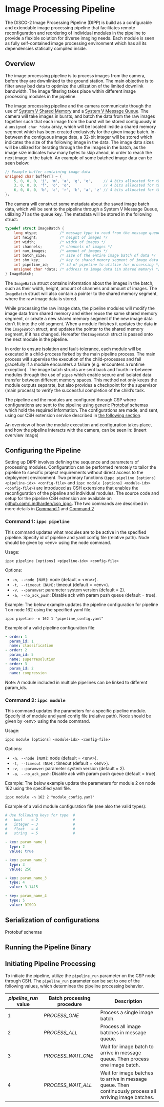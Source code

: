# Image Processing Pipeline
The DISCO-2 Image Processing Pipeline (DIPP) is build as a configurable and extendable image processing pipeline that facilitates remote reconfiguration and reordering of individual modules in the pipeline to provide a flexible solution for diverse imaging needs. Each module is seen as fully self-contained image processing environment which has all its dependencies statically compiled inside.

## Overview
The image processing pipeline is to process images from the camera, before they are downlinked to the ground station. The main objective is to filter away bad data to optimize the utilization of the limited downlink bandwidth. The image filtering takes place within different image processing modules in the pipeline.

The image processing pipeline and the camera communicate though the use of [System V Shared Memory](https://docs.oracle.com/cd/E19683-01/816-5042/svipc-41256/index.html) and a [System V Message Queue](https://docs.oracle.com/cd/E19683-01/816-5042/svipc-23310/index.html). The camera will take images in bursts, and batch the data from the raw images together such that each image from the burst will be stored contiguously in a `unsigned char *data` array, which will be located inside a shared memory segment which has been created exclusively for the given image batch. In-between the contiguous image data, a 32-bit integer will be stored which indicates the size of the following image in the data. The image data sizes will be utilized for iterating through the the images in the batch, as the image size indicates how many bytes to skip ahead, in order to reach the next image in the batch. An example of some batched image data can be seen below:
```c
// Example buffer containing image data
unsigned char buffer[] = {
    5, 0, 0, 0, 'i', 'm', 'a', 'g', 'e',     // 4 bits allocated for the size of image 0 followed by image data
    3, 0, 0, 0, 'f', 'o', 'o',               // 4 bits allocated for the size of image 1 followed by image data
    6, 0, 0, 0, 'b', 'a', 'r', 'b', 'a', 'z' // 4 bits allocated for the size of image 2 followed by image data
};
```

The camera will construct some metadata about the saved image batch data, which will be sent to the pipeline through a System V Message Queue, utilizing 71 as the queue key. The metadata will be stored in the following struct:
```c
typedef struct ImageBatch {
    long mtype;          /* message type to read from the message queue */
    int height;          /* height of images */
    int width;           /* width of images */
    int channels;        /* channels of images */
    int num_images;      /* amount of images */
    int batch_size;      /* size of the entire image batch of data */
    int shm_key;         /* key to shared memory segment of image data */
    int pipeline_id;     /* id of pipeline to utilize for processing */
    unsigned char *data; /* address to image data (in shared memory) */
} ImageBatch;
```

The `ImageBatch` struct contains information about the images in the batch, such as their width, height, amount of channels and amount of images. The `ImageBatch` struct will also contain a pointer to the shared memory segment, where the raw image data is stored.

While processing the raw image data, the pipeline modules will modify the image data from shared memory and either reuse the same shared memory segment, or create a new shared memory segment if the new image data don't fit into the old segment. When a module finishes it updates the data in the `ImageBatch` struct, and updates the pointer to the shared memory segment, if it has changed. Hereafter the`ImageBatch` struct is passed onto the next module in the pipeline.

In order to ensure isolation and fault-tolerance, each module will be executed in a child-process forked by the main pipeline process. The main process will supervise the execution of the child-processes and fail gracefully if a module encounters a failure (e.g. encounters a runtime exception). The image batch structs are sent back and fourth in-between modules through the use of `pipes` which enable secure and isolated data transfer between different memory spaces. This method not only keeps the module outputs separate, but also provides a checkpoint for the supervisor (main process) to verify the successful completion of the child’s task.

The pipeline and the modules are configured through CSP where configurations are sent to the pipeline using generic [Protobuf](https://protobuf.dev/) schemas which hold the required information. The configurations are made, and sent, using our CSH extension service described in [the following section](#configuring-the-pipeline).

An overview of how the module execution and configuration takes place, and how the pipeline interacts with the camera, can be seen in: (insert overview image)

## Configuring the Pipeline
Setting up DIPP involves defining the sequence and parameters of processing modules. Configuration can be performed remotely to tailor the pipeline to specific project requirements without direct access to the deployment environment. Two primary functions (`ippc pipeline [options] <pipeline-idx> <config-file>` and `ippc module [options] <module-idx> <config-file>`) are introduced as CSH extensions that enables the reconfiguration of the pipeline and individual modules. The source code and setup for the pipeline CSH extension are available on [github.com/Lindharden/csp_ippc](https://github.com/Lindharden/csp_ippc). The two commands are described in more details in [Command 1](#command-1-ippc-pipeline) and [Command 2](#command-2-ippc-module)

### Command 1: `ippc pipeline`

This command updates what modules are to be active in the specified pipeline.
Specify id of pipeline and yaml config file (relative path).
Node should be given by \<env\> using the node command.

Usage:

```
ippc pipeline [options] <pipeline-idx> <config-file>
```

Options:

- `-n, --node [NUM]`: node (default = \<env\>).
- `-t, --timeout [NUM]`: timeout (default = \<env\>).
- `-v, --paramver`: parameter system version (default = 2).
- `-a, --no_ack_push`: Disable ack with param push queue (default = true).

Example:
The below example updates the pipeline configuration for pipeline 1 on node 162 using the specified yaml file.

```
ippc pipeline -n 162 1 "pipeline_config.yaml"
```

Example of a valid pipeline configuration file:

```yaml
- order: 1
  param_id: 1
  name: classification
- order: 2
  param_id: 5
  name: superresolution
- order: 3
  param_id: 2
  name: compression
```
Note: A module included in multiple pipelines can be linked to different param_ids.

### Command 2: `ippc module`

This command updates the parameters for a specific pipeline module.
Specify id of module and yaml config file (relative path).
Node should be given by \<env\> using the node command.

Usage:

```
ippc module [options] <module-idx> <config-file>
```

Options:

- `-n, --node [NUM]`: node (default = \<env\>).
- `-t, --timeout [NUM]`: timeout (default = \<env\>).
- `-v, --paramver`: parameter system version (default = 2).
- `-a, --no_ack_push`: Disable ack with param push queue (default = true).

Example:
The below example update the parameters for module 2 on node 162 using the specified yaml file.

```
ippc module -n 162 2 "module_config.yaml"
```

Example of a valid module configuration file (see also the valid types):

```yaml
# Use following keys for type  #
#   bool    = 2                #
#   integer = 3                #
#   float   = 4                #
#   string  = 5                #

- key: param_name_1
  type: 2
  value: true

- key: param_name_2
  type: 3
  value: 256

- key: param_name_3
  type: 4
  value: 3.1415

- key: param_name_4
  type: 5
  value: DISCO
```

## Serialization of configurations
Protobuf schemas

## Running the Pipeline Binary

## Initiating Pipeline Processing

To initiate the pipeline, utilize the `pipeline_run` parameter on the CSP node through CSH. The `pipeline_run` parameter can be set to one of the following values, which determines the pipeline processing behavior.

| **_pipeline_run_ value** | **Batch processing procedure** | **Description**                                                                                         |
|--------------------------|--------------------------------|---------------------------------------------------------------------------------------------------------|
| 1                        | _PROCESS_ONE_                  | Process a single image batch.                                                                           |
| 2                        | _PROCESS_ALL_                  | Process all image batches in message queue.                                                             |
| 3                        | _PROCESS_WAIT_ONE_             | Wait for image batch to arrive in message queue. Then process one image batch.                          |
| 4                        | _PROCESS_WAIT_ALL_             | Wait for image batches to arrive in message queue. Then continuously process all arriving image batches. |

